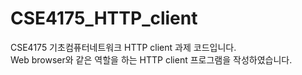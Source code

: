# CSE4175_HTTP_client
CSE4175 기초컴퓨터네트워크 HTTP client 과제 코드입니다.  
Web browser와 같은 역할을 하는 HTTP client 프로그램을 작성하였습니다.
